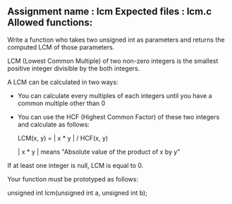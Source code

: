 Assignment name  : lcm
Expected files   : lcm.c
Allowed functions:
--------------------------------------------------------------------------------

Write a function who takes two unsigned int as parameters and returns the
computed LCM of those parameters.

LCM (Lowest Common Multiple) of two non-zero integers is the smallest positive
integer divisible by the both integers.

A LCM can be calculated in two ways:

- You can calculate every multiples of each integers until you have a common
multiple other than 0

- You can use the HCF (Highest Common Factor) of these two integers and
calculate as follows:

	LCM(x, y) = | x * y | / HCF(x, y)

  | x * y | means "Absolute value of the product of x by y"

If at least one integer is null, LCM is equal to 0.

Your function must be prototyped as follows:

  unsigned int    lcm(unsigned int a, unsigned int b);
